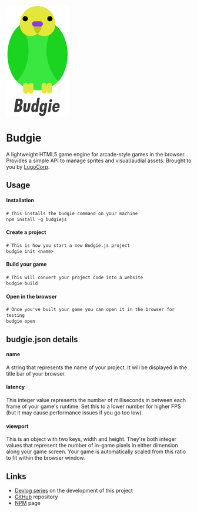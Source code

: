 <img src="budgie.svg" height="300px"/>

# Budgie
A lightweight HTML5 game engine for arcade-style games in the browser.
Provides a simple API to manage sprites and visual/audial assets.
Brought to you by [LugoCorp](http://lugocorp.net).

## Usage
#### Installation
```
# This installs the budgie command on your machine
npm install -g budgiejs
```

#### Create a project
```
# This is how you start a new Budgie.js project
budgie init <name>
```

#### Build your game
```
# This will convert your project code into a website
budgie build
```

#### Open in the browser
```
# Once you've built your game you can open it in the browser for testing
budgie open
```

## budgie.json details
#### name
A string that represents the name of your project.
It will be displayed in the title bar of your browser.

#### latency
This integer value represents the number of milliseconds in between each frame of your game's runtime. Set this to a lower number for higher FPS (but it may cause performance issues if you go too low).

#### viewport
This is an object with two keys, width and height. They're both integer values that represent the number of in-game pixels in either dimension along your game screen. Your game is automatically scaled from this ratio to fit within the browser window.

## Links
- [Devlog series](https://www.youtube.com/watch?v=pwEzWqjwZ_0) on the development of this project
- [GitHub](https://github.com/lugocorp/budgie) repository
- [NPM](https://www.npmjs.com/package/budgiejs) page
